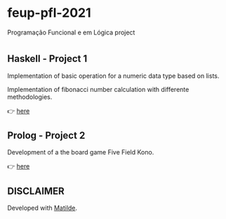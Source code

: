 # feup-pfl-2021
Programação Funcional e em Lógica project

#

## Haskell - Project 1
Implementation of basic operation for a numeric data type based on lists.

Implementation of fibonacci number calculation with differente methodologies.

👉 [here](https://github.com/Andrepereira2001/feup-pfl-2021/tree/main/haskel)

## Prolog - Project 2
Development of a the board game Five Field Kono.

👉 [here](https://github.com/Andrepereira2001/feup-pfl-2021/tree/main/prolog)

## DISCLAIMER 
Developed with [Matilde](https://github.com/maildejoliveira).
